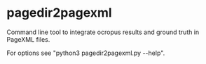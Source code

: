 # pagedir2pagexml
Command line tool to integrate ocropus results and ground truth in PageXML files.

For options see "python3 pagedir2pagexml.py --help".

